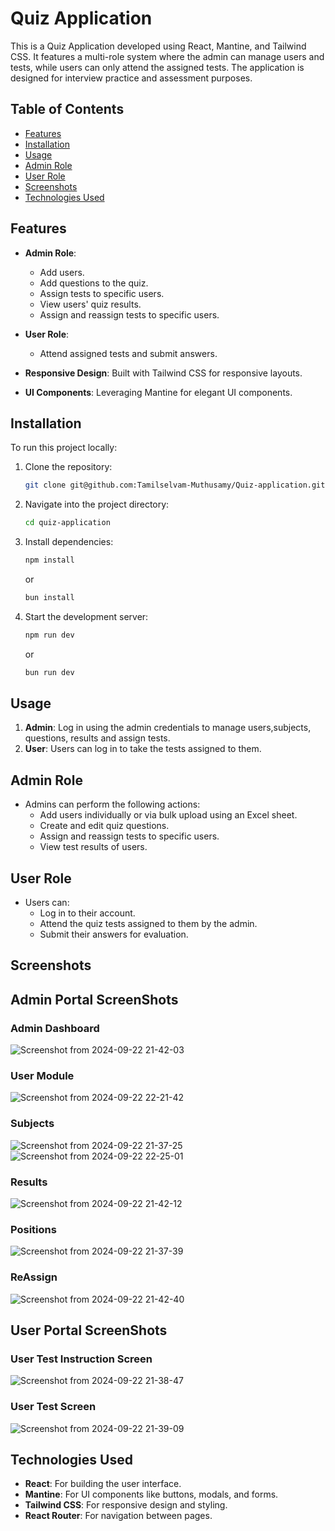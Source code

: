 # Quiz Application

This is a Quiz Application developed using React, Mantine, and Tailwind CSS. It features a multi-role system where the admin can manage users and tests, while users can only attend the assigned tests. The application is designed for interview practice and assessment purposes.

## Table of Contents
- [Features](#features)
- [Installation](#installation)
- [Usage](#usage)
- [Admin Role](#admin-role)
- [User Role](#user-role)
- [Screenshots](#screenshots)
- [Technologies Used](#technologies-used)

## Features
- **Admin Role**: 
  - Add users.
  - Add questions to the quiz.
  - Assign tests to specific users.
  - View users' quiz results.
  - Assign and reassign tests to specific users.

- **User Role**: 
  - Attend assigned tests and submit answers.
- **Responsive Design**: Built with Tailwind CSS for responsive layouts.
- **UI Components**: Leveraging Mantine for elegant UI components.

## Installation
To run this project locally:

1. Clone the repository:
    ```bash
    git clone git@github.com:Tamilselvam-Muthusamy/Quiz-application.git
    ```

2. Navigate into the project directory:
    ```bash
    cd quiz-application
    ```

3. Install dependencies:
    ```bash
    npm install
    ```
    or
    ```bash
    bun install
    ```

4. Start the development server:
     ```bash
    npm run dev
    ```
    or
    ```bash
    bun run dev
    ```

## Usage

1. **Admin**: Log in using the admin credentials to manage users,subjects, questions, results and assign tests.
2. **User**: Users can log in to take the tests assigned to them.

## Admin Role

- Admins can perform the following actions:
  - Add users individually or via bulk upload using an Excel sheet.
  - Create and edit quiz questions.
  - Assign and reassign tests to specific users.
  - View test results of users.

## User Role

- Users can:
  - Log in to their account.
  - Attend the quiz tests assigned to them by the admin.
  - Submit their answers for evaluation.

## Screenshots
## Admin Portal ScreenShots
### Admin Dashboard
![Screenshot from 2024-09-22 21-42-03](https://github.com/user-attachments/assets/768e3276-ab3d-4831-8cc5-15181d353bc3)

### User Module
![Screenshot from 2024-09-22 22-21-42](https://github.com/user-attachments/assets/cbcac0d2-0f5c-4589-89d5-35eb48877e62)

### Subjects
![Screenshot from 2024-09-22 21-37-25](https://github.com/user-attachments/assets/37a0c85e-6d89-425b-82f5-6ba6c0ea9df5)
![Screenshot from 2024-09-22 22-25-01](https://github.com/user-attachments/assets/9a32f867-3c1e-407e-aeca-8d7b180ceff8)

### Results
![Screenshot from 2024-09-22 21-42-12](https://github.com/user-attachments/assets/0238e3a4-728a-49cd-b789-8b26f40d3c28)

### Positions
![Screenshot from 2024-09-22 21-37-39](https://github.com/user-attachments/assets/0361d7f5-0357-475a-bd7f-b8d671863bfe)

### ReAssign
![Screenshot from 2024-09-22 21-42-40](https://github.com/user-attachments/assets/4fbc808d-61ae-47c9-a985-5a759241f466)


## User Portal ScreenShots
### User Test Instruction Screen
![Screenshot from 2024-09-22 21-38-47](https://github.com/user-attachments/assets/2403d78a-fe05-4127-9181-5e2660ea58bd)

### User Test Screen
![Screenshot from 2024-09-22 21-39-09](https://github.com/user-attachments/assets/58494d77-c0c8-471f-86d8-8a448809c127)


## Technologies Used
- **React**: For building the user interface.
- **Mantine**: For UI components like buttons, modals, and forms.
- **Tailwind CSS**: For responsive design and styling.
- **React Router**: For navigation between pages.



